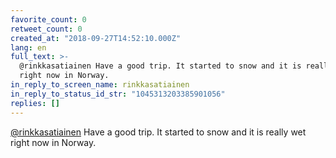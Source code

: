 ```yaml
---
favorite_count: 0
retweet_count: 0
created_at: "2018-09-27T14:52:10.000Z"
lang: en
full_text: >-
  @rinkkasatiainen Have a good trip. It started to snow and it is really wet
  right now in Norway.
in_reply_to_screen_name: rinkkasatiainen
in_reply_to_status_id_str: "1045313203385901056"
replies: []
---
```


[@rinkkasatiainen](https://twitter.com/rinkkasatiainen) Have a good trip. It
started to snow and it is really wet right now in Norway.
